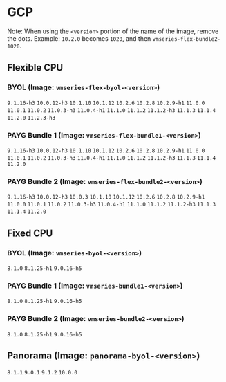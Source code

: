 
# GCP
Note: When using the `<version>` portion of the name of the image, remove the dots. Example: `10.2.0` becomes `1020`, and then `vmseries-flex-bundle2-1020`.
## Flexible CPU

### BYOL (Image: `vmseries-flex-byol-<version>`)
`9.1.16-h3` `10.0.12-h3` `10.1.10` `10.1.12` `10.2.6` `10.2.8` `10.2.9-h1` `11.0.0` `11.0.1` `11.0.2` `11.0.3-h3` `11.0.4-h1` `11.1.0` `11.1.2` `11.1.2-h3` `11.1.3` `11.1.4` `11.2.0` `11.2.3-h3` 
### PAYG Bundle 1 (Image: `vmseries-flex-bundle1-<version>`)
`9.1.16-h3` `10.0.12-h3` `10.1.10` `10.1.12` `10.2.6` `10.2.8` `10.2.9-h1` `11.0.0` `11.0.1` `11.0.2` `11.0.3-h3` `11.0.4-h1` `11.1.0` `11.1.2` `11.1.2-h3` `11.1.3` `11.1.4` `11.2.0` 
### PAYG Bundle 2 (Image: `vmseries-flex-bundle2-<version>`)
`9.1.16-h3` `10.0.12-h3` `10.0.3` `10.1.10` `10.1.12` `10.2.6` `10.2.8` `10.2.9-h1` `11.0.0` `11.0.1` `11.0.2` `11.0.3-h3` `11.0.4-h1` `11.1.0` `11.1.2` `11.1.2-h3` `11.1.3` `11.1.4` `11.2.0` 
## Fixed CPU

### BYOL (Image: `vmseries-byol-<version>`)
`8.1.0` `8.1.25-h1` `9.0.16-h5` 
### PAYG Bundle 1 (Image: `vmseries-bundle1-<version>`)
`8.1.0` `8.1.25-h1` `9.0.16-h5` 
### PAYG Bundle 2 (Image: `vmseries-bundle2-<version>`)
`8.1.0` `8.1.25-h1` `9.0.16-h5` 

## Panorama (Image: `panorama-byol-<version>`)
`8.1.1` `9.0.1` `9.1.2` `10.0.0` 
